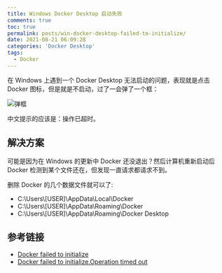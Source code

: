 ```yaml
---
title: Windows Docker Desktop 启动失败
comments: true
toc: true
permalink: posts/win-docker-desktop-failed-to-initialize/
date: 2021-08-21 06:09:28
categories: 'Docker Desktop'
tags:
  - Docker
---
```


在 Windows 上遇到一个 Docker Desktop 无法启动的问题，表现就是点击 Docker 图标，但是就是不启动，过了一会弹了一个框：

![弹框](https://i.lengthm.in/uimages/1629526988050-1629526988031-afaa3675ccc17c8f48c136af73aa4d2f7b8c2ba4.png)

中文提示的应该是：操作已超时。

<!-- more -->

## 解决方案

可能是因为在 Windows 的更新中 Docker 还没退出？然后计算机重新启动后 Docker 检测到某个文件还在，但发现一直请求都请求不到。

删除 Docker 的几个数据文件就可以了:

- C:\Users\\[USER]\AppData\Local\Docker
- C:\Users\\[USER]\AppData\Roaming\Docker
- C:\Users\\[USER]\AppData\Roaming\Docker Desktop

## 参考链接

- [Docker failed to initialize](https://forums.docker.com/t/docker-failed-to-initialize/111341/8)
- [Docker failed to initialize.Operation timed out](https://forums.docker.com/t/docker-failed-to-initialize-operation-timed-out/111321/3)
